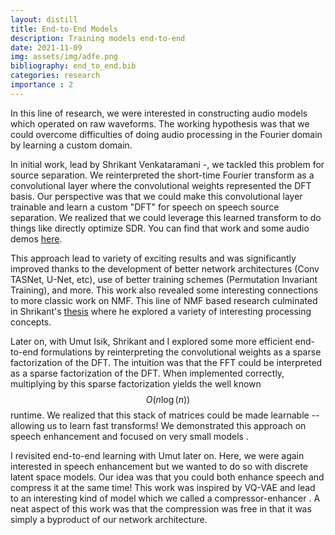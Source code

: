 ```yaml
---
layout: distill
title: End-to-End Models
description: Training models end-to-end
date: 2021-11-09
img: assets/img/adfe.png
bibliography: end_to_end.bib
categories: research
importance : 2
---
```

In this line of research, we were interested in constructing audio models which operated on raw waveforms. The working hypothesis was that we could overcome difficulties of doing audio processing in the Fourier domain by learning a custom domain.

In initial work, lead by Shrikant Venkataramani <d-cite key="venkataramani2017adaptive"></d-cite>-<d-cite key="venkataramani2018end"></d-cite>, we tackled this problem for source separation. We reinterpreted the short-time Fourier transform as a convolutional layer where the convolutional weights represented the DFT basis. Our perspective was that we could make this convolutional layer trainable and learn a custom "DFT" for speech on speech source separation. We realized that we could leverage this learned transform to do things like directly optimize SDR. You can find that work and some audio demos [here](blog/2017/adfe/).

This approach lead to variety of exciting results and was significantly improved thanks to the development of better network architectures (Conv TASNet, U-Net, etc), use of better training schemes (Permutation Invariant Training), and more. This work also revealed some interesting connections to more classic work on NMF. This line of NMF based research culminated in Shrikant's [thesis](https://www.ideals.illinois.edu/handle/2142/108451) where he explored a variety of interesting processing concepts.

Later on, with Umut Isik, Shrikant and I explored some more efficient end-to-end formulations by reinterpreting the convolutional weights as a sparse factorization of the DFT. The intuition was that the FFT could be interpreted as a sparse factorization of the DFT. When implemented correctly, multiplying by this sparse factorization yields the well known $$O(n \log(n))$$ runtime. We realized that this stack of matrices could be made learnable -- allowing us to learn fast transforms! We demonstrated this approach on speech enhancement and focused on very small models <d-cite key="casebeer2020efficient"></d-cite>.

I revisited end-to-end learning with Umut later on. Here, we were again interested in speech enhancement but we wanted to do so with discrete latent space models. Our idea was that you could both enhance speech and compress it at the same time! This work was inspired by VQ-VAE and lead to an interesting kind of model which we called a compressor-enhancer <d-cite key="casebeer2021enhancing"></d-cite>. A neat aspect of this work was that the compression was free in that it was simply a byproduct of our network architecture.
